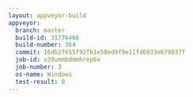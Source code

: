 ```yaml
---
layout: appveyor-build
appveyor:
  branch: master
  build-id: 31776466
  build-number: 364
  commit: 16db2f655f92fb1e58ed9f9e11fd6833e679037f
  job-id: u39ummbdmmhrep6v
  job-number: 3
  os-name: Windows
  test-result: 0
---
```

